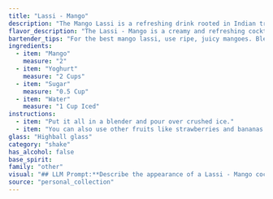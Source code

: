 ```yaml
---
title: "Lassi - Mango"
description: "The Mango Lassi is a refreshing drink rooted in Indian tradition. It belongs to the lassi family, a yogurt-based beverage often flavored with fruits and spices. Originating in the Punjab region, it's a staple across India and enjoyed for its creamy texture and sweet, tangy taste. "
flavor_description: "The Lassi - Mango is a creamy and refreshing cocktail with a bright, tropical flavor. The sweetness of the mango is balanced by the tangy yogurt, creating a harmonious blend. The addition of water provides a light, refreshing texture, while the sugar adds a touch of sweetness. Overall, this drink is a delightful combination of sweet, tangy, and creamy notes, perfect for a hot summer day. "
bartender_tips: "For the best mango lassi, use ripe, juicy mangoes. Blend them with chilled yogurt for a smooth, creamy texture. Don't over-sweeten – start with a small amount of sugar and adjust to taste.  Use good quality yogurt for the best flavor. A splash of water can help thin the consistency if needed. Garnish with a mango slice and a pinch of cardamom for an extra touch. "
ingredients:
  - item: "Mango"
    measure: "2"
  - item: "Yoghurt"
    measure: "2 Cups"
  - item: "Sugar"
    measure: "0.5 Cup"
  - item: "Water"
    measure: "1 Cup Iced"
instructions:
  - item: "Put it all in a blender and pour over crushed ice."
  - item: "You can also use other fruits like strawberries and bananas."
glass: "Highball glass"
category: "shake"
has_alcohol: false
base_spirit:
family: "other"
visual: "## LLM Prompt:**Describe the appearance of a Lassi - Mango cocktail. Consider the following:*** **Color:** What shade of yellow or orange does the mango lend to the lassi? Is it a vibrant, bright color or a more muted, pastel hue?* **Texture:** Is the lassi smooth and creamy, or does it have a thicker, almost milkshake-like consistency? Are there any visible bits of mango pulp?* **Presentation:** How is the lassi typically served? In a tall glass, a short glass, or perhaps a traditional clay cup? Is there any garnish, like a sprig of mint or a slice of mango? **Please provide a detailed and evocative description, capturing the essence of this refreshing and flavorful drink.** "
source: "personal_collection"
---
```


